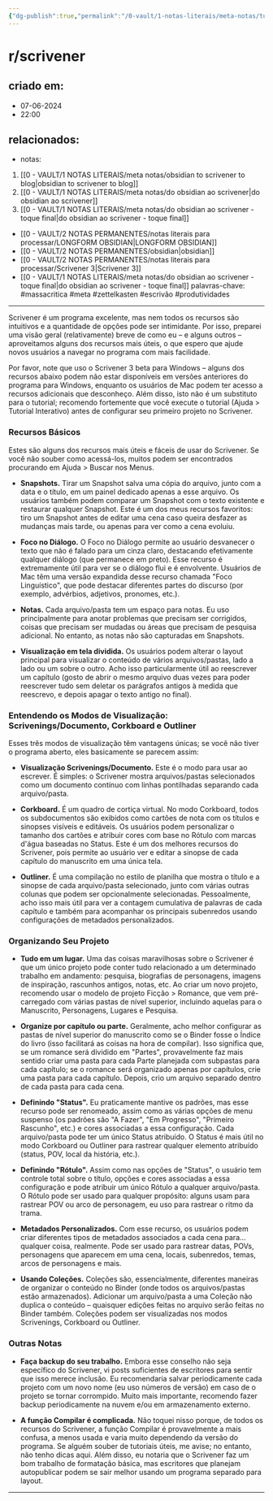 ```yaml
---
{"dg-publish":true,"permalink":"/0-vault/1-notas-literais/meta-notas/tutorial-scrivener/","tags":["massacritica","meta","zettelkasten","escrivão","produtividades"],"dgHomeLink":true,"dgShowLocalGraph":true,"dgShowFileTree":true,"dgEnableSearch":true,"noteIcon":""}
---
```


# r/scrivener

## criado em: 
- 07-06-2024
- 22:00
## relacionados:
- notas:
1. [[0 - VAULT/1 NOTAS LITERAIS/meta notas/obsidian to scrivener to blog\|obsidian to scrivener to blog]]
2. [[0 - VAULT/1 NOTAS LITERAIS/meta notas/do obsidian ao scrivener\|do obsidian ao scrivener]]
3. [[0 - VAULT/1 NOTAS LITERAIS/meta notas/do obsidian ao scrivener -  toque final\|do obsidian ao scrivener -  toque final]]
   
-  [[0 - VAULT/2 NOTAS PERMANENTES/notas literais para processar/LONGFORM OBSIDIAN\|LONGFORM OBSIDIAN]]
- [[0 - VAULT/2 NOTAS PERMANENTES/obsidian\|obsidian]]
- [[0 - VAULT/2 NOTAS PERMANENTES/notas literais para processar/Scrivener 3\|Scrivener 3]]
- [[0 - VAULT/1 NOTAS LITERAIS/meta notas/do obsidian ao scrivener -  toque final\|do obsidian ao scrivener -  toque final]]
palavras-chave: #massacritica #meta #zettelkasten #escrivão #produtividades 
---

Scrivener é um programa excelente, mas nem todos os recursos são intuitivos e a quantidade de opções pode ser intimidante. Por isso, preparei uma visão geral (relativamente) breve de como eu – e alguns outros – aproveitamos alguns dos recursos mais úteis, o que espero que ajude novos usuários a navegar no programa com mais facilidade.

Por favor, note que uso o Scrivener 3 beta para Windows – alguns dos recursos abaixo podem não estar disponíveis em versões anteriores do programa para Windows, enquanto os usuários de Mac podem ter acesso a recursos adicionais que desconheço. Além disso, isto não é um substituto para o tutorial; recomendo fortemente que você execute o tutorial (Ajuda > Tutorial Interativo) antes de configurar seu primeiro projeto no Scrivener.

### Recursos Básicos

Estes são alguns dos recursos mais úteis e fáceis de usar do Scrivener. Se você não souber como acessá-los, muitos podem ser encontrados procurando em Ajuda > Buscar nos Menus.

- **Snapshots.** Tirar um Snapshot salva uma cópia do arquivo, junto com a data e o título, em um painel dedicado apenas a esse arquivo. Os usuários também podem comparar um Snapshot com o texto existente e restaurar qualquer Snapshot. Este é um dos meus recursos favoritos: tiro um Snapshot antes de editar uma cena caso queira desfazer as mudanças mais tarde, ou apenas para ver como a cena evoluiu.

- **Foco no Diálogo.** O Foco no Diálogo permite ao usuário desvanecer o texto que não é falado para um cinza claro, destacando efetivamente qualquer diálogo (que permanece em preto). Esse recurso é extremamente útil para ver se o diálogo flui e é envolvente. Usuários de Mac têm uma versão expandida desse recurso chamada "Foco Linguístico", que pode destacar diferentes partes do discurso (por exemplo, advérbios, adjetivos, pronomes, etc.).

- **Notas.** Cada arquivo/pasta tem um espaço para notas. Eu uso principalmente para anotar problemas que precisam ser corrigidos, coisas que precisam ser mudadas ou áreas que precisam de pesquisa adicional. No entanto, as notas não são capturadas em Snapshots.

- **Visualização em tela dividida.** Os usuários podem alterar o layout principal para visualizar o conteúdo de vários arquivos/pastas, lado a lado ou um sobre o outro. Acho isso particularmente útil ao reescrever um capítulo (gosto de abrir o mesmo arquivo duas vezes para poder reescrever tudo sem deletar os parágrafos antigos à medida que reescrevo, e depois apagar o texto antigo no final).

### Entendendo os Modos de Visualização: Scrivenings/Documento, Corkboard e Outliner

Esses três modos de visualização têm vantagens únicas; se você não tiver o programa aberto, eles basicamente se parecem assim:

- **Visualização Scrivenings/Documento.** Este é o modo para usar ao escrever. É simples: o Scrivener mostra arquivos/pastas selecionados como um documento contínuo com linhas pontilhadas separando cada arquivo/pasta.

- **Corkboard.** É um quadro de cortiça virtual. No modo Corkboard, todos os subdocumentos são exibidos como cartões de nota com os títulos e sinopses visíveis e editáveis. Os usuários podem personalizar o tamanho dos cartões e atribuir cores com base no Rótulo com marcas d'água baseadas no Status. Este é um dos melhores recursos do Scrivener, pois permite ao usuário ver e editar a sinopse de cada capítulo do manuscrito em uma única tela.

- **Outliner.** É uma compilação no estilo de planilha que mostra o título e a sinopse de cada arquivo/pasta selecionado, junto com várias outras colunas que podem ser opcionalmente selecionadas. Pessoalmente, acho isso mais útil para ver a contagem cumulativa de palavras de cada capítulo e também para acompanhar os principais subenredos usando configurações de metadados personalizados.

### Organizando Seu Projeto

- **Tudo em um lugar.** Uma das coisas maravilhosas sobre o Scrivener é que um único projeto pode conter tudo relacionado a um determinado trabalho em andamento: pesquisa, biografias de personagens, imagens de inspiração, rascunhos antigos, notas, etc. Ao criar um novo projeto, recomendo usar o modelo de projeto Ficção > Romance, que vem pré-carregado com várias pastas de nível superior, incluindo aquelas para o Manuscrito, Personagens, Lugares e Pesquisa.

- **Organize por capítulo ou parte.** Geralmente, acho melhor configurar as pastas de nível superior do manuscrito como se o Binder fosse o Índice do livro (isso facilitará as coisas na hora de compilar). Isso significa que, se um romance será dividido em "Partes", provavelmente faz mais sentido criar uma pasta para cada Parte planejada com subpastas para cada capítulo; se o romance será organizado apenas por capítulos, crie uma pasta para cada capítulo. Depois, crio um arquivo separado dentro de cada pasta para cada cena.

- **Definindo "Status".** Eu praticamente mantive os padrões, mas esse recurso pode ser renomeado, assim como as várias opções de menu suspenso (os padrões são "A Fazer", "Em Progresso", "Primeiro Rascunho", etc.) e cores associadas a essa configuração. Cada arquivo/pasta pode ter um único Status atribuído. O Status é mais útil no modo Corkboard ou Outliner para rastrear qualquer elemento atribuído (status, POV, local da história, etc.).

- **Definindo "Rótulo".** Assim como nas opções de "Status", o usuário tem controle total sobre o título, opções e cores associadas a essa configuração e pode atribuir um único Rótulo a qualquer arquivo/pasta. O Rótulo pode ser usado para qualquer propósito: alguns usam para rastrear POV ou arco de personagem, eu uso para rastrear o ritmo da trama.

- **Metadados Personalizados.** Com esse recurso, os usuários podem criar diferentes tipos de metadados associados a cada cena para... qualquer coisa, realmente. Pode ser usado para rastrear datas, POVs, personagens que aparecem em uma cena, locais, subenredos, temas, arcos de personagens e mais.

- **Usando Coleções.** Coleções são, essencialmente, diferentes maneiras de organizar o conteúdo no Binder (onde todos os arquivos/pastas estão armazenados). Adicionar um arquivo/pasta a uma Coleção não duplica o conteúdo – quaisquer edições feitas no arquivo serão feitas no Binder também. Coleções podem ser visualizadas nos modos Scrivenings, Corkboard ou Outliner.

### Outras Notas

- **Faça backup do seu trabalho.** Embora esse conselho não seja específico do Scrivener, vi posts suficientes de escritores para sentir que isso merece inclusão. Eu recomendaria salvar periodicamente cada projeto com um novo nome (eu uso números de versão) em caso de o projeto se tornar corrompido. Muito mais importante, recomendo fazer backup periodicamente na nuvem e/ou em armazenamento externo.

- **A função Compilar é complicada.** Não toquei nisso porque, de todos os recursos do Scrivener, a função Compilar é provavelmente a mais confusa, a menos usada e varia muito dependendo da versão do programa. Se alguém souber de tutoriais úteis, me avise; no entanto, não tenho dicas aqui. Além disso, eu notaria que o Scrivener faz um bom trabalho de formatação básica, mas escritores que planejam autopublicar podem se sair melhor usando um programa separado para layout.

---

